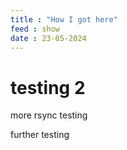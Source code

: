 ```yaml
---
title : "How I got here"
feed : show
date : 23-05-2024
---
```

# testing 2

more rsync testing

further testing
